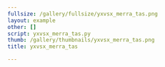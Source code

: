 ```yaml
---
fullsize: /gallery/fullsize/yxvsx_merra_tas.png
layout: example
other: []
script: yxvsx_merra_tas.py
thumb: /gallery/thumbnails/yxvsx_merra_tas.png
title: yxvsx_merra_tas

---
```

